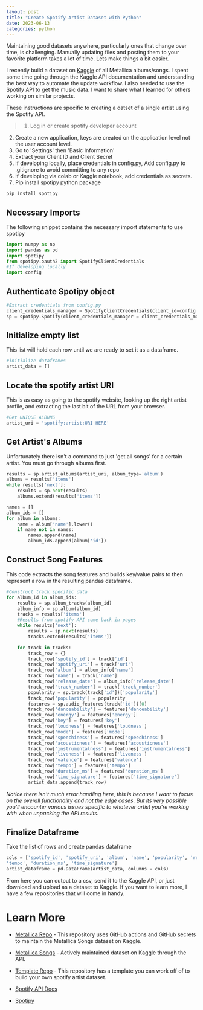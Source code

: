 ```yaml
---
layout: post
title: "Create Spotify Artist Dataset with Python"
date: 2023-06-13
categories: python
---
```


Maintaining good datasets anywhere, particularly ones that change over time, is challenging. Manually updating files and posting them to your favorite platform takes a lot of time. Lets make things a bit easier.

I recently build a dataset on [Kaggle](https://www.kaggle.com/datasets/jonbown/metallica-songs) of all Metallica albums/songs. I spent some time going through the Kaggle API documentation and understanding the best way to automate the update workflow. I also needed to use the Spotify API to get the music data. I want to share what I learned for others working on similar projects.

These instructions are specific to creating a datset of a single artist using the Spotify API. 


> 1. Log in or create spotify developer account
2. Create a new application, keys are created on the application level not the user account level.
3. Go to 'Settings' then 'Basic Information'
4. Extract your Client ID and Client Secret
5. If developing locally, place credentials in config.py, Add config.py to .gitignore to avoid committing to any repo
6. If developing via colab or Kaggle notebook, add credentials as secrets.
7. Pip install spotipy python package

```bash
pip install spotipy
```

## Necessary Imports

The following snippet contains the necessary import statements to use spotipy

```python
import numpy as np
import pandas as pd
import spotipy
from spotipy.oauth2 import SpotifyClientCredentials
#If developing locally
import config
```

## Authenticate Spotipy object

```python
#Extract credentials from config.py
client_credentials_manager = SpotifyClientCredentials(client_id=config.spotify_credentials['CLIENT_ID'], client_secret=config.spotify_credentials['CLIENT_SECRET'])
sp = spotipy.Spotify(client_credentials_manager = client_credentials_manager)
```

## Initialize empty list 

This list will hold each row until we are ready to set it as a dataframe.

```python
#initialize dataframes
artist_data = []
```

## Locate the spotify artist URI

This is as easy as going to the spotify website, looking up the right artist profile, and extracting the last bit of the URL from your browser.

```python
#Get UNIQUE ALBUMS
artist_uri = 'spotify:artist:URI HERE'
```

## Get Artist's Albums

Unfortunately there isn't a command to just 'get all songs' for a certain artist. You must go through albums first.

```python
results = sp.artist_albums(artist_uri, album_type='album')
albums = results['items']
while results['next']:
    results = sp.next(results)
    albums.extend(results['items'])

names = []
album_ids = []
for album in albums:
    name = album['name'].lower()
    if name not in names:
        names.append(name)
        album_ids.append(album['id'])
```

## Construct Song Features

This code extracts the song features and builds key/value pairs to then represent a row in the resulting pandas dataframe.

```python
#Construct track specific data
for album_id in album_ids:
    results = sp.album_tracks(album_id)
    album_info = sp.album(album_id)
    tracks = results['items']
    #Results from spotify API come back in pages
    while results['next']:
        results = sp.next(results)
        tracks.extend(results['items'])

    for track in tracks:
        track_row = {}
        track_row['spotify_id'] = track['id']
        track_row['spotify_uri'] = track['uri']
        track_row['album'] = album_info['name']
        track_row['name'] = track['name']
        track_row['release_date'] = album_info['release_date']
        track_row['track_number'] = track['track_number']
        popularity = sp.track(track['id'])['popularity']
        track_row['popularity'] = popularity
        features = sp.audio_features(track['id'])[0]
        track_row['danceability'] = features['danceability']
        track_row['energy'] = features['energy']
        track_row['key'] = features['key']
        track_row['loudness'] = features['loudness']
        track_row['mode'] = features['mode']
        track_row['speechiness'] = features['speechiness']
        track_row['acousticness'] = features['acousticness']
        track_row['instrumentalness'] = features['instrumentalness']
        track_row['liveness'] = features['liveness']
        track_row['valence'] = features['valence']
        track_row['tempo'] = features['tempo']
        track_row['duration_ms'] = features['duration_ms']
        track_row['time_signature'] = features['time_signature']
        artist_data.append(track_row)
```

*Notice there isn't much error handling here, this is because I want to focus on the overall functionality and not the edge cases. But its very possible you'll encounter various issues specific to whatever artist you're working with when unpacking the API results.*

## Finalize Dataframe

Take the list of rows and create pandas dataframe

```python
cols = ['spotify_id', 'spotify_uri', 'album', 'name', 'popularity', 'release_date', 'track_number', 'danceability',        'energy','key', 'loudness', 'mode', 'speechiness', 'acousticness', 'instrumentalness', 'liveness', 'valence', 
'tempo', 'duration_ms', 'time_signature']
artist_dataframe = pd.DataFrame(artist_data, columns = cols)   
```

From here you can output to a csv, send it to the Kaggle API, or just download and upload as a dataset to Kaggle. If you want to learn more, I have a few repositories that will come in handy. 

# Learn More

- [Metallica Repo](https://github.com/jon-bown/metallica) - This repository uses GitHub actions and GitHub secrets to maintain the Metallica Songs dataset on Kaggle.

- [Metallica Songs](https://www.kaggle.com/datasets/jonbown/metallica-songs) - Actively maintained dataset on Kaggle through the API.

- [Template Repo](https://github.com/jon-bown/kaggle-data-pipeline) - This repository has a template you can work off of to build your own spotify artist dataset.

- [Spotify API Docs](https://developer.spotify.com/documentation/web-api)

- [Spotipy](https://spotipy.readthedocs.io/en/2.22.1/)